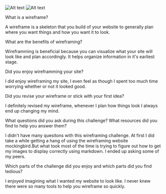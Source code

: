 ![Alt text](/Users/TraciFong/Desktop/DBC/phase-0/week-2/imgs/wireframe-blog-index.png)
![Alt text](/Users/TraciFong/Desktop/DBC/phase-0/week-2/imgs/wireframe-index.png)

What is a wireframe?

A wireframe is a skeleton that you build of your website to generally plan where you want things and how you want it to look.

What are the benefits of wireframing?

Wireframming is beneficial because you can visualize what your site will look like and plan accordingly. It helps organize information in it's earliest stage.

Did you enjoy wireframming your site?

I did enjoy wireframing my site, I even feel as though I spent too much time worrying whether or not it looked good.

Did you revise your wireframe or stick with your first idea?

I definitely revised my wireframe, whenever I plan how things look I always end up changing my mind.

What questions did you ask during this challenge? What resources did you find to help you answer them?

I didn't have many quesitons with this wireframing challenge. At first I did take a while getting a hang of using the wireframing website mockingbird.But what took most of the time is trying to figure out how to get my images to display correctly using markdown. I ended up asking some of my peers.

Which parts of the challenge did you enjoy and which parts did you find tedious?

I enjoyed imagining what I wanted my website to look like. I never knew there were so many tools to help you wireframe so quickly.